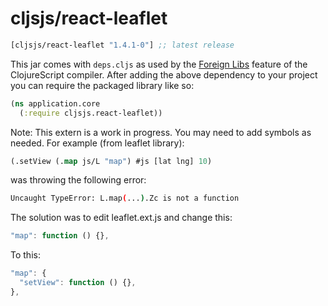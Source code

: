 # cljsjs/react-leaflet

[](dependency)
```clojure
[cljsjs/react-leaflet "1.4.1-0"] ;; latest release
```
[](/dependency)

This jar comes with `deps.cljs` as used by the [Foreign Libs][flibs] feature
of the ClojureScript compiler. After adding the above dependency to your project
you can require the packaged library like so:

```clojure
(ns application.core
  (:require cljsjs.react-leaflet))
```

[flibs]: https://github.com/clojure/clojurescript/wiki/Packaging-Foreign-Dependencies

Note: This extern is a work in progress. You may need to add symbols
as needed. For example (from leaflet library):

```clojure
(.setView (.map js/L "map") #js [lat lng] 10)
```

was throwing the following error:

```bash
Uncaught TypeError: L.map(...).Zc is not a function
```

The solution was to edit leaflet.ext.js and change this:

```javascript
"map": function () {},
```

To this:

```javascript
"map": {
  "setView": function () {},
},
```
